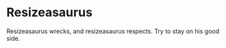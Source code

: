 Resizeasaurus
=============

Resizeasaurus wrecks, and resizeasaurus respects. Try to stay on his good side.
